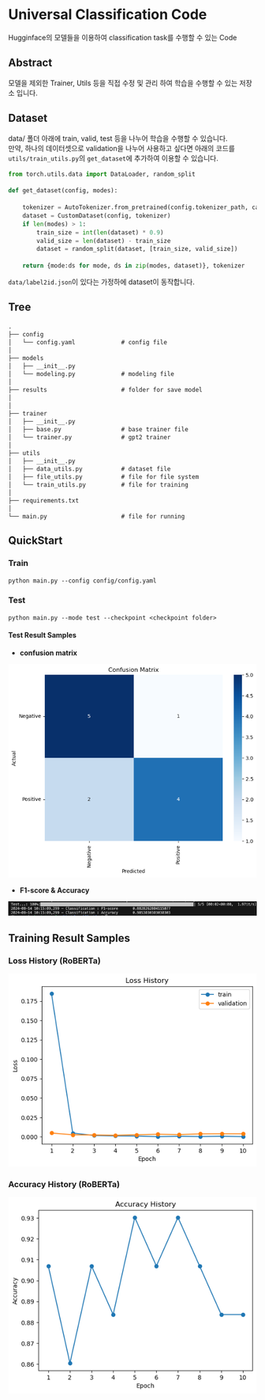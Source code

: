 # Universal Classification Code

Hugginface의 모델들을 이용하여 classification task를 수행할 수 있는 Code

## Abstract

모델을 제외한 Trainer, Utils 등을 직접 수정 및 관리 하여 학습을 수행할 수 있는 저장소 입니다.

## Dataset

data/ 폴더 아래에 train, valid, test 등을 나누어 학습을 수행할 수 있습니다.  
만약, 하나의 데이터셋으로 validation을 나누어 사용하고 싶다면 아래의 코드를 `utils/train_utils.py`의 `get_dataset`에 추가하여 이용할 수 있습니다.

```python
from torch.utils.data import DataLoader, random_split

def get_dataset(config, modes):

    tokenizer = AutoTokenizer.from_pretrained(config.tokenizer_path, cache_dir=config.cache_dir, trust_remote_code=True)
    dataset = CustomDataset(config, tokenizer)
    if len(modes) > 1:
        train_size = int(len(dataset) * 0.9)
        valid_size = len(dataset) - train_size
        dataset = random_split(dataset, [train_size, valid_size])

    return {mode:ds for mode, ds in zip(modes, dataset)}, tokenizer
```

`data/label2id.json`이 있다는 가정하에 dataset이 동작합니다.


## Tree

```
.
├── config
│   └── config.yaml             # config file
│
├── models
│   ├── __init__.py
│   └── modeling.py             # modeling file
│
├── results                     # folder for save model
│
│
├── trainer
│   ├── __init__.py
│   ├── base.py                 # base trainer file
│   └── trainer.py              # gpt2 trainer
│
├── utils
│   ├── __init__.py
│   ├── data_utils.py           # dataset file
│   ├── file_utils.py           # file for file system
│   └── train_utils.py          # file for training
│
├── requirements.txt
│
└── main.py                     # file for running
```

## QuickStart

### Train
```
python main.py --config config/config.yaml
```

### Test
```
python main.py --mode test --checkpoint <checkpoint folder>
```

#### Test Result Samples

- **confusion matrix**

<img src="assets/confusion_matrix.png">

<br>

- **F1-score & Accuracy**

<img src="assets/test.png">

## Training Result Samples

### Loss History (RoBERTa)

<img src="assets/loss.png">

### Accuracy History (RoBERTa)

<img src="assets/acc.png">